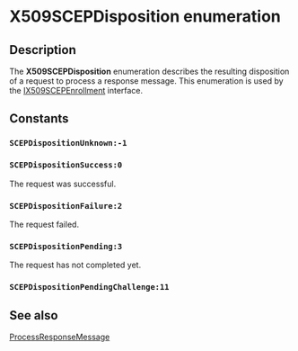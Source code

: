 # X509SCEPDisposition enumeration

## Description

The **X509SCEPDisposition** enumeration describes the resulting disposition of a request to process a response message. This enumeration is used by the [IX509SCEPEnrollment](https://learn.microsoft.com/windows/desktop/api/certenroll/nn-certenroll-ix509scepenrollment) interface.

## Constants

### `SCEPDispositionUnknown:-1`

### `SCEPDispositionSuccess:0`

The request was successful.

### `SCEPDispositionFailure:2`

The request failed.

### `SCEPDispositionPending:3`

The request has not completed yet.

### `SCEPDispositionPendingChallenge:11`

## See also

[ProcessResponseMessage](https://learn.microsoft.com/windows/desktop/api/certenroll/nf-certenroll-ix509scepenrollment-processresponsemessage)